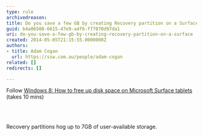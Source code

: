 ```yaml
---
type: rule
archivedreason: 
title: Do you save a few GB by creating Recovery partition on a Surface?
guid: b4a06508-6615-47e9-a4f6-ff7070d97da1
uri: do-you-save-a-few-gb-by-creating-recovery-partition-on-a-surface
created: 2014-05-05T21:15:55.0000000Z
authors:
- title: Adam Cogan
  url: https://ssw.com.au/people/adam-cogan
related: []
redirects: []

---
```



<p>
   <span class="s1">​Follow 
      <a href="http&#58;//www.networkworld.com/article/2164909/windows/windows-8--how-to-free-up-disk-space-on-microsoft-surface-tablets.html">
         Windows 8&#58; How to free up disk space on Microsoft Surface tablets​</a></span> (takes 10 mins)​​<br></p>
<br><excerpt class='endintro'></excerpt><br>
<p>​Recovery partitions hog up to 7GB of user-available storage.​<br></p>


